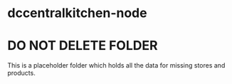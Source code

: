 # dccentralkitchen-node

# DO NOT DELETE FOLDER

This is a placeholder folder which holds all the data for missing stores and products.
